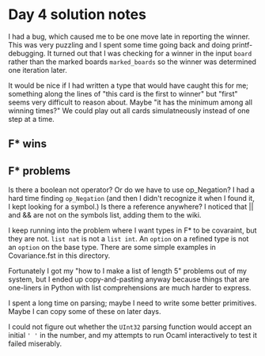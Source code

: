 # Day 4 solution notes

I had a bug, which caused me to be one move late in reporting the winner.  This was very
puzzling and I spent some time going back and doing printf-debugging.  It turned out that
I was checking for a winner in the input `board` rather than the marked boards
`marked_boards` so the winner was determined one iteration later.

It would be nice if I had written a type that would have caught this for me; something along
the lines of "this card is the first to winner" but "first" seems very difficult to reason about.
Maybe "it has the minimum among all winning times?"  We could play out all cards simulatneously
instead of one step at a time.

## F* wins

## F* problems

Is there a boolean not operator?  Or do we have to use op_Negation?  I had a hard time
finding `op_Negation` (and then I didn't recognize it when I found it, I kept looking for
a symbol.)  Is there a reference anywhere?  I noticed that || and && are not
on the symbols list, adding them to the wiki.

I keep running into the problem where I want types in F* to be covaraint, but they are not.
`list nat`  is not a `list int`.  An `option` on a refined type is not an `option` on the base type.
There are some simple examples in Covariance.fst in this directory.

Fortunately I got my "how to I make a list of length 5" problems out of my system, but I ended
up copy-and-pasting anyway because things that are one-liners in Python with list comprehensions
are much harder to express.

I spent a long time on parsing; maybe I need to write some better primitives.  Maybe I can copy
some of these on later days.

I could not figure out whether the `UInt32` parsing function would accept an initial `' '`
in the number, and my attempts to run Ocaml interactively to test it failed miserably.